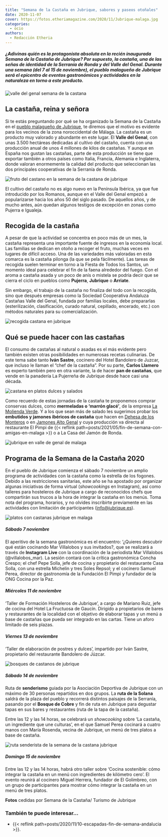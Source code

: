 ```yaml
---
title: "Semana de la Castaña en Jubrique, sabores y paseos otoñales"
date: 2020-11-07
cover: https://fotos.etheriamagazine.com/2020/11/Jubrique-malaga.jpg
categories: 
  - ocio
authors: 
  - Redacción Etheria
---
```


##### ¿Adivinas quién es la protagonista absoluta en la recién inaugurada Semana de la Castaña de Jubrique? Por supuesto, la castaña, una de las señas de identidad de la Serranía de Ronda y del Valle del Genal. Durante una semana (del 7 al 15 de noviembre), el pueblo malagueño de Jubrique será el epicentro de eventos gastronómicos y actividades en la naturaleza en torno a este producto.

![valle del genal semana de la castana](https://fotos.etheriamagazine.com/2020/11/Jubrique-malaga.jpg "Bonita panorámica del Valle del Genal con Jubrique en primer plano.")

## La castaña, reina y señora

Si te estás preguntando por qué se ha organizado la Semana de la Castaña en el [pueblo 
malagueño de Jubrique](http://www.jubrique.es), te diremos que el motivo es evidente 
para los vecinos de la zona noroccidental de Málaga. La castaña es un producto muy 
valorado y abundante en este lugar. El **Valle del Genal**, con unas 3.500 hectáreas 
dedicadas al cultivo del castaño, cuenta con una producción anual de unos 4 millones de 
kilos de castañas. Y aunque en España nos gustan las castañas, parte de esta producción 
se tiene que exportar también a otros países como Italia, Francia, Alemania e 
Inglaterra, donde valoran enormemente la calidad del producto que seleccionan las dos 
principales cooperativas de la Serranía de Ronda. 

![fruto del castano en la semana de la castana de jubrique](https://fotos.etheriamagazine.com/2020/11/castana-jubrique.jpg "Las castañas crecen en el interior de unas cápsulas espinosas.")

El cultivo del castaño no es algo nuevo en la Península Ibérica, ya que fue introducido 
por los Romanos, aunque en el Valle del Genal empezó a popularizarse hacia los años 50 
del siglo pasado. De aquellos años, y de mucho antes, aún quedan algunos testigos de 
excepción en zonas como Pujerra e Igualeja. 

## Recogida de la castaña

A pesar de que la actividad se concentra en poco más de un mes, la castaña representa 
una importante fuente de ingresos en la economía local. Las familias se dedican en otoño 
a recoger el fruto, muchas veces en lugares de difícil acceso. Una de las variedades más 
valoradas en esta comarca es la castaña pilonga (la que se pela fácilmente). Las tareas 
de recogida suelen terminar en torno a la Fiesta de Todos los Santos, un momento ideal 
para celebrar el fin de la faena alrededor del fuego. Con el aroma a castaña asada y un 
poco de anís o mistela se podría decir que se cierra el ciclo en pueblos como 
**Pujerra**, **Jubrique** o **Arriate**. 

Sin embargo, el trabajo de la castaña no finaliza del todo con la recogida, sino que 
después empresas como la Sociedad Cooperativa Andaluza Castañas Valle del Genal, fundada 
por familias locales, debe prepararlas (esterilización, clasificación, curado natural, 
cepillado, encerado, etc.) con métodos naturales para su comercialización. 

![recogida castana en jubrique](https://fotos.etheriamagazine.com/2020/11/recogida-castana-jubrique.jpg "La recogida de la castaña, una actividad prioritaria en Jubrique.")

## Qué se puede hacer con las castañas

El consumo de castañas al natural o asadas es el más evidente pero también existen otras 
posibilidades en numerosas recetas culinarias. De este tema sabe tanto **Iván Sastre**, 
cocinero del Hotel Bandolero de Juzcar, que incluso le llaman el “chef de la castaña”. 
Por su parte, **Carlos Llamero** es experto también pero en otra variante, la de hacer 
**pan de castañas**, que vende en la panadería La Pujerreña de Jubrique desde hace casi 
una década. 

![castana en platos dulces y salados](https://fotos.etheriamagazine.com/2020/11/gastronomia-castana.jpg "La castaña, un ingrediente ideal tanto en platos dulces como salados.")

Como recuerdo de estas jornadas de la castaña te proponemos comprar conservas dulces, 
como **mermeladas o ‘marrón glacé’**, de la empresa [La Molienda 
Verde](https://molienda.es/). Y a los que sean más de salado les sugerimos probar los 
**embutidos y jamones ibéricos de castaña** que hacen en [Dehesa de los 
Monteros](https://dehesalosmonteros.com/inicio) o en [Jamones Alto 
Genal](https://sites.google.com/site/jamonesaltogenal/jamones-alto-genal/proceso/productos) 
y cuya producción va directa al restaurante El Pimpi de {{< reflink 
path=posts/2021/05/fin-de-semana-con-amigas-en-malaga >}} o a La Casa del Jamón de 
Ronda. 

![jubrique en valle de genal de malaga](https://fotos.etheriamagazine.com/2020/11/pueblo-Jubrique-malaga.jpg "Jubrique, en el Valle del Genal (Málaga).")

## Programa de la Semana de la Castaña 2020

En el pueblo de Jubrique comienza el sábado 7 noviembre un amplio programa de 
actividades con la castaña como la estrella de los fogones. Debido a las restricciones 
sanitarias, este año se ha apostado por organizar algunas iniciativas de forma virtual 
(_showcookings_ en Instagram), así como talleres para hosteleros de Jubrique a cargo de 
reconocidos chefs que compartirán sus trucos a la hora de integrar la castaña en los 
menús. Toma nota del programa, horarios, y no olvides inscribirte previamente en las 
actividades con limitación de participantes (info@jubrique.es). 

![platos con castanas jubrique en malaga](https://fotos.etheriamagazine.com/2020/11/platos-con-castanas.jpg "La castaña es un ingrediente que aporta un toque especial a muchas recetas.")

##### Sábado 7 noviembre

El aperitivo de la semana gastronómica es el encuentro: ‘¿Quieres descubrir qué están 
cocinando Mar Villalobos y sus invitados?, que se realizará a través de **Instagram 
Live** con la coordinación de la periodista Mar Villalobos (@villalobos\_mar). La sesión 
contará con la crítica gastronómica Concha Crespo; el chef Pepe Solla, jefe de cocina y 
propietario del restaurante Casa Solla, con una estrella Michelin y tres Soles Repsol; y 
el cocinero Samuel Perea, director de gastronomía de la Fundación El Pimpi y fundador de 
la ONG Cocina por la Paz. 

##### Miércoles 11 de noviembre

‘Taller de Formación Hosteleros de Jubrique’, a cargo de Mariano Ruiz, jefe de cocina 
del Hotel La Fructuosa de Gaucín. Dirigido a propietarios de bares y restaurantes de la 
localidad con el objetivo de elaborar tapas y un menú a base de castañas que pueda ser 
integrado en las cartas. Tiene un aforo limitado de seis plazas. 

##### Viernes 13 de noviembre

‘Taller de elaboración de postres y dulces’, impartido por Iván Sastre, propietario del 
restaurante Bandolero de Júzcar. 

![bosques de castanos de jubrique](https://fotos.etheriamagazine.com/2020/11/bosque-castano-jubrique.jpg "Los bosques de castaños lucen espectaculares en otoño.")

##### Sábado 14 de noviembre

Ruta de **senderismo** guiada por la Asociación Deportiva de Jubrique con un máximo de 
30 personas repartidos en dos grupos. La **ruta de la Solana** saldrá de la plaza del 
pueblo y recorrerá distintos paisajes de la Serranía, pasando por el **Bosque de Cobre** 
y fin de ruta en Jubrique para degustar tapas en sus bares y restaurantes (ruta de la 
tapa de la castaña). 

Entre las 12 y las 14 horas, se celebrará un _showcooking_ sobre ‘La castaña, un 
ingrediente que une culturas’, en el que Samuel Perea cocinará a cuatro manos con María 
Rosenda, vecina de Jubrique, un menú de tres platos a base de castaña. 

![ruta senderista de la semana de la castana jubrique](https://fotos.etheriamagazine.com/2020/11/semana-castana-jubrique-malaga.jpg "La Semana de la Castaña también incluye rutas senderistas por el Bosque de Cobre.")

##### Domingo 15 de noviembre

Entre las 12 y las 14 horas, habrá otro taller sobre ‘Cocina sostenible: cómo integrar 
la castaña en un menú con ingredientes de kilómetro cero’. El evento reunirá al cocinero 
Miguel Herrera, fundador de El Golimbreo, con un grupo de participantes para mostrar 
cómo integrar la castaña en un menú de tres platos. 

**Fotos** cedidas por Semana de la Castaña/ Turismo de Jubrique 

### También te puede interesar...

- {{< reflink path=posts/2020/11/10-escapadas-fin-de-semana-andalucia >}}.
